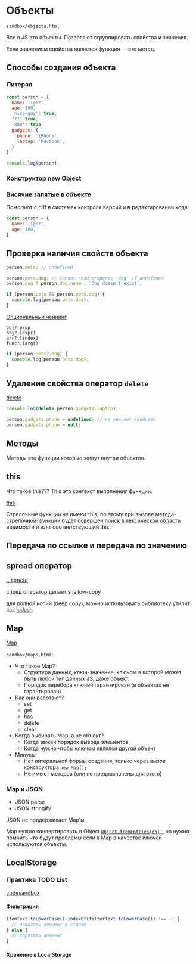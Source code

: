 # Объекты

`sandbox/objects.html`

Все в JS это объекты. Позволяют сгруппировать свойства и значения.

Если значением свойства является функция — это метод.

## Способы создания объекта

### Литерал

```js
const person = {
  name: 'Igor',
  age: 100,
  'nice-guy': true,
  777: true,
  '888': true,
  gadgets: {
    phone: 'iPhone',
    laptop: 'Macbook',
  }
}

console.log(person);
```

### Конструктор new Object

### Висячие запятые в объекте

Помогают с diff в системах контроля версий и в редактировании кода.

```js
const person = {
  name: 'Igor',
  age: 100,
}
```

## Проверка наличия свойств объекта

```js
person.pets; // undefined

person.pets.dog; // Cannot read property 'dog' if undefined
person.dog ? person.dog.name : `Dog doesn't exist`;

if (person.pets && person.pets.dog) {
  console.log(person.pets.dog);
}

```

[Опциональный чейнинг](https://developer.mozilla.org/en-US/docs/Web/JavaScript/Reference/Operators/Optional_chaining)

```
obj?.prop
obj?.[expr]
arr?.[index]
func?.(args)
```

```js
if (person.pets?.dog) {
  console.log(person.pets.dog);
}
```

## Удаление свойства оператор `delete`

[delete](https://developer.mozilla.org/uk/docs/Web/JavaScript/Reference/Operators/delete)

```js
console.log(delete person.gadgets.laptop);

person.gadgets.phone = undefined; // не удаляет свойство
person.gadgets.phone = null;
```


## Методы

Методы это функции которые живут внутри объектов.


## this

Что такое this??? This это контекст выполнения функции.

[this](https://developer.mozilla.org/en-US/docs/Web/JavaScript/Reference/Operators/this)

Стрелочные функции не имеют this, по этому при вызове метода-стрелочной-функции будет совершен поиск в лексической области видимости и взят соответствующий this.

## Передача по ссылке и передача по значению

## spread оператор

[...spread](https://developer.mozilla.org/en-US/docs/Web/JavaScript/Reference/Operators/Spread_syntax)

спред оператор делает shallow-copy

для полной копии (deep copy), можно использовать библиотеку утилит как [lodash](https://lodash.com/)

## Map

[Map](https://developer.mozilla.org/en-US/docs/Web/JavaScript/Reference/Global_Objects/Map)

`sandbox/maps.html`;

- Что такое Map?
  - Структура данных, ключ-значение, ключом в которой может быть любой тип данных JS, даже объект.
  - Порядок перебора ключей гарантирован (в объектах не гарантирован)
- Как они работают?
  - set
  - get
  - has
  - delete
  - clear
- Когда выбирать Map, а не объект?
  - Когда важен порядок вывода элементов
  - Когда нужно чтобы ключом являлся другой объект
- Минусы
  - Нет литеральной формы создания, только через вызов конструктора `new Map();`
  - Не имеют методов (они не предназначены для этого)

### Map и JSON

- JSON.parse
- JSON.stringify

JSON не поддерживает Map'ы

Map нужно конвертировать в Object [`Object.fromEntries(obj)`](https://developer.mozilla.org/en-US/docs/Web/JavaScript/Reference/Global_Objects/Object/fromEntries), но нужно помнить что будут проблемы если в Map в качестве ключей используются объекты.

## LocalStorage

### Практика TODO List

[codesandbox](https://codesandbox.io/s/bitter-wave-vtwyz)

#### Фильтрация

```js
itemText.toLowerCase().indexOf(filterText.toLowerCase()) !== -1 {
  // показать элемент в стилях
} else {
  // спрятать элемент
}
```

#### Хранение в LocalStorage

